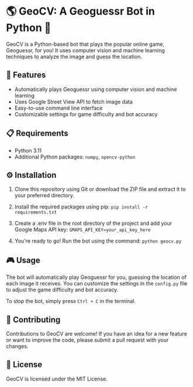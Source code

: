 # 🌎 GeoCV: A Geoguessr Bot in Python 🤖
GeoCV is a Python-based bot that plays the popular online game, Geoguessr, for you! It uses computer vision and machine learning techniques to analyze the image and guess the location.

## 🚀 Features
- Automatically plays Geoguessr using computer vision and machine learning
- Uses Google Street View API to fetch image data
- Easy-to-use command line interface
- Customizable settings for game difficulty and bot accuracy

## 📋 Requirements
- Python 3.11
- Additional Python packages: `numpy`, `opencv-python`
## ⚙️ Installation
1. Clone this repository using Git or download the ZIP file and extract it to your preferred directory.

2. Install the required packages using pip:
```pip install -r requirements.txt```

3. Create a .env file in the root directory of the project and add your Google Maps API key:
```GMAPS_API_KEY=your_api_key_here```

4. You're ready to go! Run the bot using the command:
```python geocv.py```

## 🎮 Usage
The bot will automatically play Geoguessr for you, guessing the location of each image it receives. You can customize the settings in the `config.py` file to adjust the game difficulty and bot accuracy.

To stop the bot, simply press `Ctrl + C` in the terminal.

## 🤝 Contributing
Contributions to GeoCV are welcome! If you have an idea for a new feature or want to improve the code, please submit a pull request with your changes.

## 📄 License
GeoCV is licensed under the MIT License.
